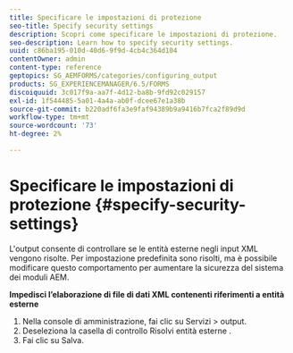 ```yaml
---
title: Specificare le impostazioni di protezione
seo-title: Specify security settings
description: Scopri come specificare le impostazioni di protezione.
seo-description: Learn how to specify security settings.
uuid: c86ba195-010d-40d6-9f9d-4cb4c364d104
contentOwner: admin
content-type: reference
geptopics: SG_AEMFORMS/categories/configuring_output
products: SG_EXPERIENCEMANAGER/6.5/FORMS
discoiquuid: 3c017f9a-aa7f-4d12-ba8b-9fd92c029157
exl-id: 1f544485-5a01-4a4a-ab0f-dcee67e1a38b
source-git-commit: b220adf6fa3e9faf94389b9a9416b7fca2f89d9d
workflow-type: tm+mt
source-wordcount: '73'
ht-degree: 2%

---
```


# Specificare le impostazioni di protezione {#specify-security-settings}

L&#39;output consente di controllare se le entità esterne negli input XML vengono risolte. Per impostazione predefinita sono risolti, ma è possibile modificare questo comportamento per aumentare la sicurezza del sistema dei moduli AEM.

**Impedisci l’elaborazione di file di dati XML contenenti riferimenti a entità esterne**

1. Nella console di amministrazione, fai clic su Servizi > output.
1. Deseleziona la casella di controllo Risolvi entità esterne .
1. Fai clic su Salva.
